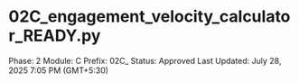# 02C_engagement_velocity_calculator_READY.py

Phase: 2
Module: C
Prefix: 02C_
Status: Approved
Last Updated: July 28, 2025 7:05 PM (GMT+5:30)